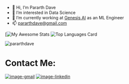 <!-- ![Banner](https://github.com/pararthdave/pararthdave/assets/65480126/3b064bdc-10d2-44c9-a7d4-85b2841ab104) -->


- 👋 Hi, I’m Pararth Dave
- 👀 I’m interested in Data Science
- 🌱 I’m currently working at [Genesis AI](https://glib.ai) as an ML Engineer
- 📫 pararthdave@gmail.com

<!-- ![Github stats](https://github-readme-stats-sigma-five.vercel.app/api?username=pararthdave&theme=gotham&show_icons=true&count_private=true) -->
[![My Awesome Stats](https://awesome-github-stats.azurewebsites.net/user-stats/pararthdave?cardType=github&theme=gotham&preferLogin=false)
![Top Languages Card](https://github-readme-stats-sigma-five.vercel.app/api/top-langs/?username=pararthdave&layout=compact&theme=gotham)
<p><img align="center" src="https://github-readme-streak-stats.herokuapp.com/?user=pararthdave&theme=gotham" alt="pararthdave" /></p>

# Contact Me:
[![image-gmail](https://img.shields.io/badge/Gmail-D14836?style=for-the-badge&logo=gmail&logoColor=white)](mailto:pararthdave@gmail.com)
[![image-linkedin](https://img.shields.io/badge/LinkedIn-0077B5?style=for-the-badge&logo=linkedin&logoColor=white)](https://www.linkedin.com/in/pararthdave)
<!---
pararthdave/pararthdave is a ✨ special ✨ repository because its `README.md` (this file) appears on your GitHub profile.
You can click the Preview link to take a look at your changes.
--->
<!-- head -->
<script src="https://tarptaeya.github.io/repo-card/repo-card.js"></script>


<!-- inside body, where you want to create the card -->
<div class="repo-card" data-repo="pararthdave/pararthdave.github.io"></div>

<!-- NEW: for dark theme just set data-theme attribute -->
<div class="repo-card" data-repo="pararthdave/pararthdave.github.io" data-theme="dark-theme"></div>
